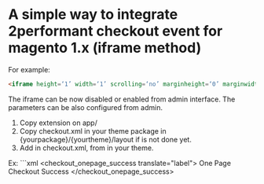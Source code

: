 # A simple way to integrate 2performant checkout event for magento 1.x (iframe method)

For example:
```html
<iframe height=‘1’ width=‘1’ scrolling=‘no’ marginheight=‘0’ marginwidth=‘0’ frameborder=‘0’ src=‘//event.2performant.com/events/salecheck?amount=__ADD_SALE_VALUE__&campaign_unique=xxx&confirm=xxx&description=__ADD_DESCRIPTION__&transaction_id=__ADD_TRANSACTION_ID__‘></iframe>
```
The iframe can be now disabled or enabled from admin interface.
The parameters can be also configured from admin.


1) Copy extension on app/
2) Copy checkout.xml in your theme package in {yourpackage}/{yourtheme}/layout if is not done yet.
3) Add <block type="e2performant/checkout_success" name="2performant.checkout.success"/> 
in checkout.xml, from in your theme.

Ex:
    ```xml
    <checkout_onepage_success translate="label">
        <label>One Page Checkout Success</label>
        <reference name="root">
            <action method="setTemplate"><template>page/1column.phtml</template></action>
        </reference>
        <reference name="content">
            <block type="checkout/onepage_success" name="checkout.success" template="checkout/success.phtml"/>
            <block type="e2performant/checkout_success" name="2performant.checkout.success"/>
        </reference>
    </checkout_onepage_success>
```
